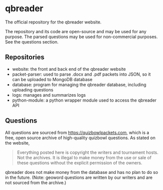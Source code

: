 # qbreader

The official repository for the qbreader website.

The repository and its code are open-source and may be used for any purpose.
The parsed questions may be used for non-commercial purposes.
See the questions section.

## Repositories

- website: the front and back end of the qbreader website
- packet-parser: used to parse .docx and .pdf packets into JSON, so it can be uploaded to MongoDB database
- database: program for managing the qbreader database, including uploading questions
- logs: manages and summarizes logs
- python-module: a python wrapper module used to access the qbreader API

## Questions

All questions are sourced from <https://quizbowlpackets.com>, which is a free, open source archive of high-quality quizbowl questions.
As stated on the website,

> Everything posted here is copyright the writers and tournament hosts. Not the archives. It is illegal to make money from the use or sale of these questions without the explicit permission of the owners.

qbreader does not make money from the database and has no plan to do so in the future. (Note: geoword questions are written by our writers and are not sourced from the archive.)
